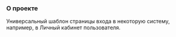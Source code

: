 ### О проекте

Универсальный шаблон страницы входа в некоторую систему, например, в Личный кабинет пользователя.
